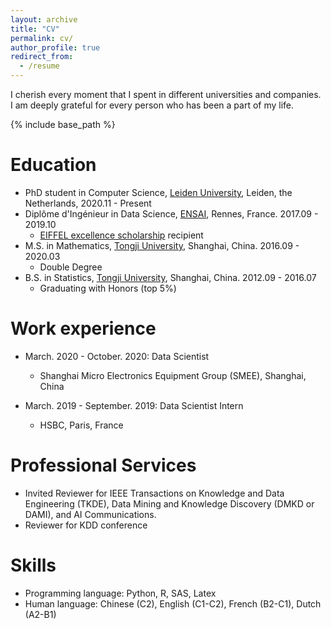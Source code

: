 ```yaml
---
layout: archive
title: "CV"
permalink: cv/
author_profile: true
redirect_from:
  - /resume
---
```

I cherish every moment that I spent in different universities and companies. I am deeply grateful for every person who has been a part of my life.

{% include base_path %}

Education
======
* PhD student in Computer Science, [Leiden University](https://www.universiteitleiden.nl/en), Leiden, the Netherlands, 2020.11 - Present
* Diplôme d'Ingénieur in Data Science, [ENSAI](https://ensai.fr/en/), Rennes, France. 2017.09 - 2019.10
  * [EIFFEL excellence scholarship](https://www.campusfrance.org/en/the-france-excellence-eiffel-scholarship-program) recipient
* M.S. in Mathematics, [Tongji University](https://en.tongji.edu.cn/p/#/), Shanghai, China. 2016.09 - 2020.03
  * Double Degree
* B.S. in Statistics, [Tongji University](https://en.tongji.edu.cn/p/#/), Shanghai, China. 2012.09 - 2016.07
  * Graduating with Honors (top 5%)

Work experience
======
* March. 2020 - October. 2020: Data Scientist
  * Shanghai Micro Electronics Equipment Group (SMEE), Shanghai, China

* March. 2019 - September. 2019: Data Scientist Intern
  * HSBC, Paris, France
    
Professional Services
======
* Invited Reviewer for IEEE Transactions on Knowledge and Data Engineering (TKDE), Data Mining and Knowledge Discovery (DMKD or DAMI), and AI Communications.
* Reviewer for KDD conference


Skills
======
* Programming language: Python, R, SAS, Latex
* Human language: Chinese (C2), English (C1-C2), French (B2-C1), Dutch (A2-B1)

  

<!--
Publications
======
  <ul>{% for post in site.publications %}
    {% include archive-single-cv.html %}
  {% endfor %}</ul>
Talks
======
  <ul>{% for post in site.talks %}
    {% include archive-single-talk-cv.html %}
  {% endfor %}</ul>
-->  

<!--
Teaching
======
  <ul>{% for post in site.teaching %}
    {% include archive-single-cv.html %}
  {% endfor %}</ul>
-->

<!--
Service and leadership
======
* Currently signed in to 43 different slack teams
-->
